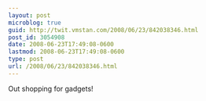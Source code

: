 ```yaml
---
layout: post
microblog: true
guid: http://twit.vmstan.com/2008/06/23/842038346.html
post_id: 3054908
date: 2008-06-23T17:49:08-0600
lastmod: 2008-06-23T17:49:08-0600
type: post
url: /2008/06/23/842038346.html
---
```

Out shopping for gadgets!
